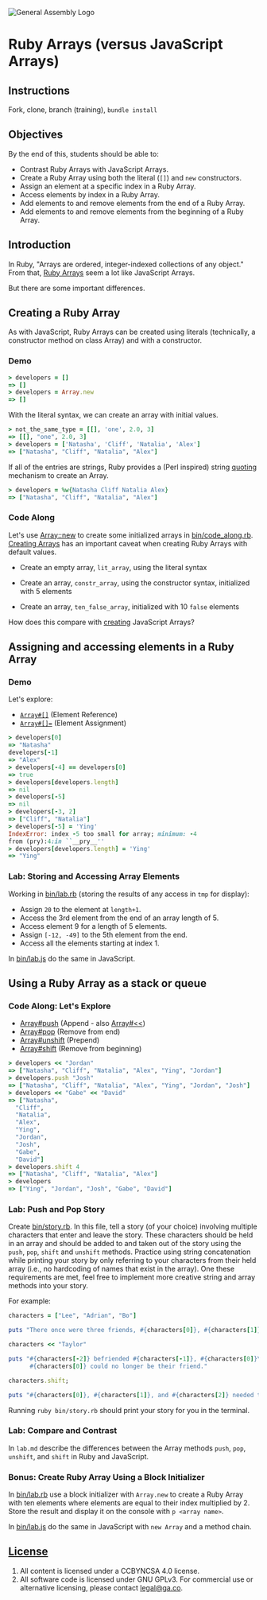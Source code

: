 ![General Assembly Logo](http://i.imgur.com/ke8USTq.png)

# Ruby Arrays (versus JavaScript Arrays)

## Instructions

Fork, clone, branch (training), `bundle install`

## Objectives

By the end of this, students should be able to:

-   Contrast Ruby Arrays with JavaScript Arrays.
-   Create a Ruby Array using both the literal (`[]`) and `new` constructors.
-   Assign an element at a specific index in a Ruby Array.
-   Access elements by index in a Ruby Array.
-   Add elements to and remove elements from the end of a Ruby Array.
-   Add elements to and remove elements from the beginning of a Ruby Array.

## Introduction

In Ruby, "Arrays are ordered, integer-indexed collections of any object." From
that, [Ruby Arrays](http://ruby-doc.org/core-2.2.4/Array.html) seem a lot like
JavaScript Arrays.

But there are some important differences.

## Creating a Ruby Array

As with JavaScript, Ruby Arrays can be created using literals (technically, a
constructor method on class Array) and with a constructor.

### Demo

```ruby
> developers = []
=> []
> developers = Array.new
=> []
```

With the literal syntax, we can create an array with initial values.

```ruby
> not_the_same_type = [[], 'one', 2.0, 3]
=> [[], "one", 2.0, 3]
> developers = ['Natasha', 'Cliff', 'Natalia', 'Alex']
=> ["Natasha", "Cliff", "Natalia", "Alex"]
```

If all of the entries are strings, Ruby provides a (Perl inspired) string
[quoting](https://en.wikibooks.org/wiki/Ruby_Programming/Syntax/Literals#The_.25_Notation)
mechanism to create an Array.

```ruby
> developers = %w{Natasha Cliff Natalia Alex}
=> ["Natasha", "Cliff", "Natalia", "Alex"]
```

### Code Along

Let's use [Array::new](http://ruby-doc.org/core-2.2.4/Array.html#method-c-new)
to create some initialized arrays in [bin/code_along.rb](bin/code_along.rb).  [Creating
Arrays](http://ruby-doc.org/core-2.2.4/Array.html#class-Array-label-Creating+Arrays)
has an important caveat when creating Ruby Arrays with default values.

-   Create an empty array, `lit_array`, using the literal syntax

-   Create an array, `constr_array`, using the constructor syntax, initialized
with 5 elements

-   Create an array, `ten_false_array`, initialized with 10 `false` elements

How does this compare with
[creating](https://developer.mozilla.org/en-US/docs/Web/JavaScript/Reference/Global_Objects/Array)
JavaScript Arrays?

## Assigning and accessing elements in a Ruby Array

### Demo

Let's explore:

-   [`Array#[]`](http://ruby-doc.org/core-2.2.4/Array.html#method-i-5B-5D) (Element Reference)
-   [`Array#[]=`](http://ruby-doc.org/core-2.2.4/Array.html#method-i-5B-5D-3D) (Element Assignment)

```ruby
> developers[0]
=> "Natasha"
developers[-1]
=> "Alex"
> developers[-4] == developers[0]
=> true
> developers[developers.length]
=> nil
> developers[-5]
=> nil
> developers[-3, 2]
=> ["Cliff", "Natalia"]
> developers[-5] = 'Ying'
IndexError: index -5 too small for array; minimum: -4
from (pry):4:in ``__pry__''
> developers[developers.length] = 'Ying'
=> "Ying"
```

### Lab: Storing and Accessing Array Elements

Working in [bin/lab.rb](bin/lab.rb) (storing the results of any access in `tmp`
for display):

-   Assign `20` to the element at `length+1`.
-   Access the 3rd element from the end of an array length of 5.
-   Access element 9 for a length of 5 elements.
-   Assign `[-12, -49]` to the 5th element from the end.
-   Access all the elements starting at index 1.

In [bin/lab.js](bin/lab.js) do the same in JavaScript.

## Using a Ruby Array as a stack or queue

### Code Along: Let's Explore

-   [Array#push](http://ruby-doc.org/core-2.2.4/Array.html#method-i-push) (Append -
also [Array#<<](http://ruby-doc.org/core-2.2.4/Array.html#method-i-3C-3C))
-   [Array#pop](http://ruby-doc.org/core-2.2.4/Array.html#method-i-pop) (Remove from
end)
-   [Array#unshift](http://ruby-doc.org/core-2.2.4/Array.html#method-i-unshift)
(Prepend)
-   [Array#shift](http://ruby-doc.org/core-2.2.4/Array.html#method-i-shift) (Remove
from beginning)

```ruby
> developers << "Jordan"
=> ["Natasha", "Cliff", "Natalia", "Alex", "Ying", "Jordan"]
> developers.push "Josh"
=> ["Natasha", "Cliff", "Natalia", "Alex", "Ying", "Jordan", "Josh"]
> developers << "Gabe" << "David"
=> ["Natasha",
  "Cliff",
  "Natalia",
  "Alex",
  "Ying",
  "Jordan",
  "Josh",
  "Gabe",
  "David"]
> developers.shift 4
=> ["Natasha", "Cliff", "Natalia", "Alex"]
> developers
=> ["Ying", "Jordan", "Josh", "Gabe", "David"]
```

### Lab: Push and Pop Story

Create [bin/story.rb](bin/story.rb). In this file, tell a story (of your choice) involving
multiple characters that enter and leave the story. These characters should be
held in an array and should be added to and taken out of the story using the
`push`, `pop`, `shift` and `unshift` methods. Practice using string
concatenation while printing your story by only referring to your characters
from their held array (i.e., no hardcoding of names that exist in the array).
One these requirements are met, feel free to implement more creative string and
array methods into your story.

For example:

```ruby
characters = ["Lee", "Adrian", "Bo"]

puts "There once were three friends, #{characters[0]}, #{characters[1]}, and #{characters[2]}."

characters << "Taylor"

puts "#{characters[-2]} befriended #{characters[-1]}, #{characters[0]}\'s known enemy.
      #{characters[0]} could no longer be their friend."

characters.shift;

puts "#{characters[0]}, #{characters[1]}, and #{characters[2]} needed to think of lunch plans."
```

Running `ruby bin/story.rb` should print your story for you in the terminal.

### Lab: Compare and Contrast

In `lab.md` describe the differences between the Array methods `push`, `pop`,
`unshift`, and `shift` in Ruby and JavaScript.

### Bonus: Create Ruby Array Using a Block Initializer

In [bin/lab.rb](bin/lab.rb) use a block initializer with `Array.new` to create a
 Ruby Array with ten elements where elements are equal to their index multiplied
by 2. Store the result and display it on the console with `p <array name>`.

In [bin/lab.js](bin/lab.js) do the same in JavaScript with `new Array` and a
method chain.

## [License](LICENSE)

1.  All content is licensed under a CC­BY­NC­SA 4.0 license.
1.  All software code is licensed under GNU GPLv3. For commercial use or alternative
licensing, please contact legal@ga.co.
